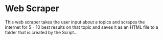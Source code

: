# Web Scraper

This web scraper takes the user input about a topics and scrapes the internet for 5 - 10 best results on that topic and saves
it as an HTML file to a folder that is created by the Script...
